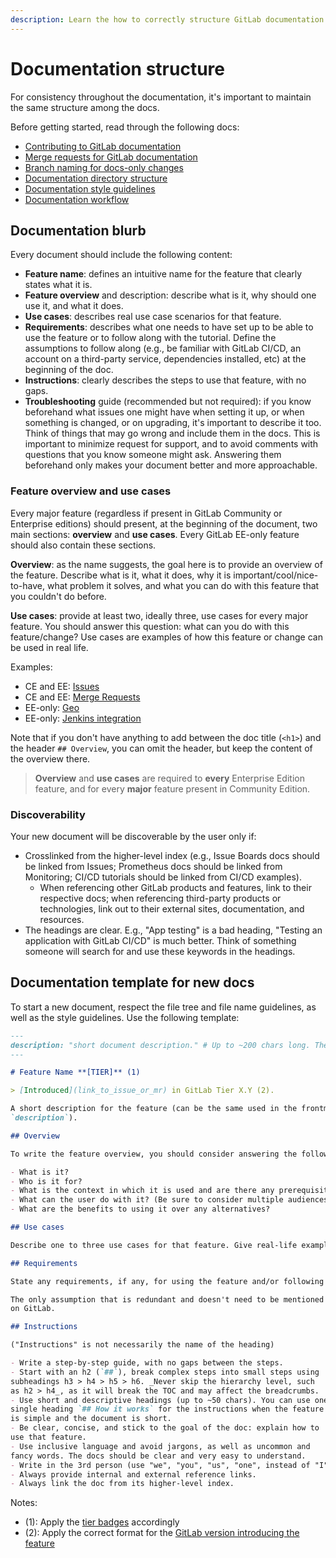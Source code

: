 ```yaml
---
description: Learn the how to correctly structure GitLab documentation.
---
```


# Documentation structure

For consistency throughout the documentation, it's important to maintain the same
structure among the docs.

Before getting started, read through the following docs:

- [Contributing to GitLab documentation](index.md#contributing-to-docs)
- [Merge requests for GitLab documentation](index.md#merge-requests-for-gitlab-documentation)
- [Branch naming for docs-only changes](index.md#branch-naming)
- [Documentation directory structure](index.md#documentation-directory-structure)
- [Documentation style guidelines](styleguide.md)
- [Documentation workflow](workflow.md)

## Documentation blurb

Every document should include the following content:

- **Feature name**: defines an intuitive name for the feature that clearly
states what it is.
- **Feature overview** and description: describe what is it, why should one
use it, and what it does.
- **Use cases**: describes real use case scenarios for that feature.
- **Requirements**: describes what one needs to have set up to be able to
use the feature or to follow along with the tutorial. Define the assumptions
to follow along (e.g., be familiar with GitLab CI/CD, an account on a
third-party service, dependencies installed, etc) at the beginning of the doc.
- **Instructions**: clearly describes the steps to use that feature, with no gaps.
- **Troubleshooting** guide (recommended but not required): if you know beforehand what issues
one might have when setting it up, or when something is changed, or on upgrading, it's
important to describe it too. Think of things that may go wrong and include them in the
docs. This is important to minimize request for support, and to avoid comments with
questions that you know someone might ask. Answering them beforehand only makes your
document better and more approachable.

### Feature overview and use cases

Every major feature (regardless if present in GitLab Community or Enterprise editions)
should present, at the beginning of the document, two main sections: **overview** and
**use cases**. Every GitLab EE-only feature should also contain these sections.

**Overview**: as the name suggests, the goal here is to provide an overview of the feature.
Describe what is it, what it does, why it is important/cool/nice-to-have,
what problem it solves, and what you can do with this feature that you couldn't
do before.

**Use cases**: provide at least two, ideally three, use cases for every major feature.
You should answer this question: what can you do with this feature/change? Use cases
are examples of how this feature or change can be used in real life.

Examples:
- CE and EE: [Issues](../user/project/issues/index.md#use-cases)
- CE and EE: [Merge Requests](../user/project/merge_requests/index.md#overview)
- EE-only: [Geo](https://docs.gitlab.com/ee/gitlab-geo/README.html#overview)
- EE-only: [Jenkins integration](https://docs.gitlab.com/ee/integration/jenkins.md#overview)

Note that if you don't have anything to add between the doc title (`<h1>`) and
the header `## Overview`, you can omit the header, but keep the content of the
overview there.

> **Overview** and **use cases** are required to **every** Enterprise Edition feature,
and for every **major** feature present in Community Edition.

### Discoverability

Your new document will be discoverable by the user only if:

- Crosslinked from the higher-level index (e.g., Issue Boards docs
should be linked from Issues; Prometheus docs should be linked from
Monitoring; CI/CD tutorials should be linked from CI/CD examples).
  - When referencing other GitLab products and features, link to their
respective docs; when referencing third-party products or technologies,
link out to their external sites, documentation, and resources.
- The headings are clear. E.g., "App testing" is a bad heading, "Testing
an application with GitLab CI/CD" is much better. Think of something
someone will search for and use these keywords in the headings.

## Documentation template for new docs

To start a new document, respect the file tree and file name guidelines,
as well as the style guidelines. Use the following template:

```md
---
description: "short document description." # Up to ~200 chars long. They will be displayed in Google Search Snippets.
---

# Feature Name **[TIER]** (1)

> [Introduced](link_to_issue_or_mr) in GitLab Tier X.Y (2).

A short description for the feature (can be the same used in the frontmatter's
`description`).

## Overview

To write the feature overview, you should consider answering the following questions:

- What is it?
- Who is it for?
- What is the context in which it is used and are there any prerequisites/requirements?
- What can the user do with it? (Be sure to consider multiple audiences, like GitLab admin and developer-user.)
- What are the benefits to using it over any alternatives?

## Use cases

Describe one to three use cases for that feature. Give real-life examples.

## Requirements

State any requirements, if any, for using the feature and/or following along with the tutorial.

The only assumption that is redundant and doesn't need to be mentioned is having an account
on GitLab.

## Instructions

("Instructions" is not necessarily the name of the heading)

- Write a step-by-step guide, with no gaps between the steps.
- Start with an h2 (`##`), break complex steps into small steps using
subheadings h3 > h4 > h5 > h6. _Never skip the hierarchy level, such
as h2 > h4_, as it will break the TOC and may affect the breadcrumbs.
- Use short and descriptive headings (up to ~50 chars). You can use one
single heading `## How it works` for the instructions when the feature
is simple and the document is short.
- Be clear, concise, and stick to the goal of the doc: explain how to
use that feature.
- Use inclusive language and avoid jargons, as well as uncommon and
fancy words. The docs should be clear and very easy to understand.
- Write in the 3rd person (use "we", "you", "us", "one", instead of "I" or "me").
- Always provide internal and external reference links.
- Always link the doc from its higher-level index.
```

Notes:

- (1): Apply the [tier badges](styleguide.md#product-badges) accordingly
- (2): Apply the correct format for the [GitLab version introducing the feature](styleguide.md#gitlab-versions-and-tiers)
